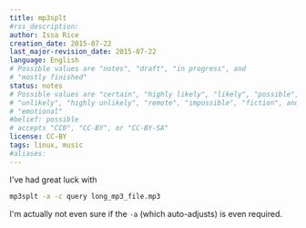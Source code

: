 ```yaml
---
title: mp3splt
#rss_description: 
author: Issa Rice
creation_date: 2015-07-22
last_major-revision_date: 2015-07-22
language: English
# Possible values are "notes", "draft", "in progress", and
# "mostly finished"
status: notes
# Possible values are "certain", "highly likely", "likely", "possible",
# "unlikely", "highly unlikely", "remote", "impossible", "fiction", and
# "emotional"
#belief: possible
# accepts "CC0", "CC-BY", or "CC-BY-SA"
license: CC-BY
tags: linux, music
#aliases: 
---
```


I've had great luck with

```bash
mp3splt -a -c query long_mp3_file.mp3
```

I'm actually not even sure if the `-a` (which auto-adjusts) is even required.
